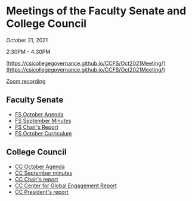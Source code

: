 # Meetings of the Faculty Senate and  College Council

October 21, 2021

2:30PM - 4:30PM

[https://csicollegegovernance.github.io/CCFS/Oct2021Meeting/](https://csicollegegovernance.github.io/CCFS/Oct2021Meeting/)

[Zoom recording](https://us02web.zoom.us/rec/share/ASXCsC6TnvSAcSRrc7Z1IV6EeRCda1IhRF-0jTh-uKjfEqmLCmqE5c1jaiv28vAO.tzPCpCMK4B-9wBWf)

## Faculty Senate


* [FS October Agenda](/CCFS/Oct2021Meeting/fs-agenda.docx)
* [FS September Minutes](/CCFS/Oct2021Meeting/fs-minutes.docx)
* [FS Chair's Report](/CCFS/Oct2021Meeting/fs-chair-report)
* [FS October Curriculum](/CCFS/Oct2021Meeting/fs-curriculum.docx)


## College Council

* [CC October Agenda](/CCFS/Oct2021Meeting/cc-agenda.docx)
* [CC September minutes](/CCFS/Oct2021Meeting/cc-draft-minutes.docx)
* [CC Chair's report](/CCFS/Oct2021Meeting/cc-chair-report)
* [CC Center for Global Engagement Report](/CCFS/Oct2021Meeting/cc-cge-report.pdf)
* [CC President's report](/CCFS/Oct2021Meeting/cc-president-report.pdf)
